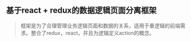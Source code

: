 ## 基于react + redux的数据逻辑页面分离框架

> 框架是为了合理管理业务逻辑页面和数据的关系，适用于重逻辑的前端需求。整合了redux，react，并且为逻辑定义action的概念。
